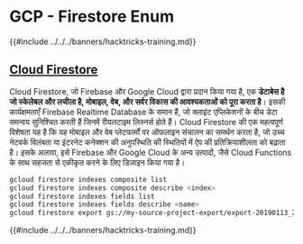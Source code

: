 # GCP - Firestore Enum

{{#include ../../../banners/hacktricks-training.md}}

## [Cloud Firestore](https://cloud.google.com/sdk/gcloud/reference/firestore/)

Cloud Firestore, जो Firebase और Google Cloud द्वारा प्रदान किया गया है, एक **डेटाबेस है जो स्केलेबल और लचीला है, मोबाइल, वेब, और सर्वर विकास की आवश्यकताओं को पूरा करता है**। इसकी कार्यक्षमताएँ Firebase Realtime Database के समान हैं, जो क्लाइंट एप्लिकेशनों के बीच डेटा समन्वय सुनिश्चित करती हैं जिनमें रीयलटाइम लिस्नर्स होते हैं। Cloud Firestore की एक महत्वपूर्ण विशेषता यह है कि यह मोबाइल और वेब प्लेटफार्मों पर ऑफलाइन संचालन का समर्थन करता है, जो उच्च नेटवर्क विलंबता या इंटरनेट कनेक्शन की अनुपस्थिति की स्थितियों में ऐप की प्रतिक्रियाशीलता को बढ़ाता है। इसके अलावा, इसे Firebase और Google Cloud के अन्य उत्पादों, जैसे Cloud Functions के साथ सहजता से एकीकृत करने के लिए डिज़ाइन किया गया है।
```bash
gcloud firestore indexes composite list
gcloud firestore indexes composite describe <index>
gcloud firestore indexes fields list
gcloud firestore indexes fields describe <name>
gcloud firestore export gs://my-source-project-export/export-20190113_2109 --collection-ids='cameras','radios'
```
{{#include ../../../banners/hacktricks-training.md}}
